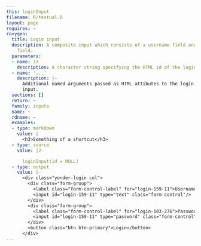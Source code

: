 ```yaml
---
this: loginInput
filename: R/textual.R
layout: page
requires: ~
roxygen:
  title: Login input
  description: A composite input which consists of a username field and a password
    field.
  parameters:
  - name: id
    description: A character string specifying the HTML id of the login input.
  - name: '...'
    description: |-
      Additional named arguments passed as HTML attibutes to the login
      input.
  sections: []
  return: ~
  family: inputs
  name: ~
  rdname: ~
  examples:
  - type: markdown
    value: |
      <h3>Something of a shortcut</h3>
  - type: source
    value: |2-

      loginInput(id = NULL)
  - type: output
    value: |-
      <div class="yonder-login col">
        <div class="form-group">
          <label class="form-control-label" for="login-159-11">Username</label>
          <input id="login-159-11" type="text" class="form-control"/>
        </div>
        <div class="form-group">
          <label class="form-control-label" for="login-103-276">Password</label>
          <input id="login-159-11" type="password" class="form-control"/>
        </div>
        <button class="btn btn-primary">Login</button>
      </div>
---
```

